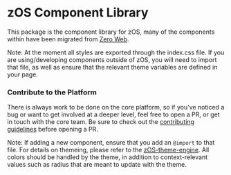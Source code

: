 # zOS Component Library

This package is the component library for zOS, many of the components within have been migrated from [Zero Web](https://github.com/m3m3n70/zero-web).

Note: At the moment all styles are exported through the index.css file. If you are using/developing components outside of zOS, you will need to import that file, as well as ensure that the relevant theme variables are defined in your page.

### Contribute to the Platform
There is always work to be done on the core platform, so if you've noticed a bug or want to get involved at a deeper level, feel free to open a PR, or get in touch with the core team. Be sure to check out the [contributing guidelines](CONTRIBUTING.md) before opening a PR.

Note: If adding a new component, ensure that you add an `@import` to that file. For details on themeing, please refer to the [zOS-theme-engine](https://github.com/zer0-os/zOS-theme-engine). All colors should be handled by the theme, in addition to context-relevant values such as radius that are meant to update with the theme.
